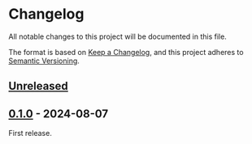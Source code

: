 # Changelog

All notable changes to this project will be documented in this file.

The format is based on [Keep a Changelog](https://keepachangelog.com/en/1.0.0/),
and this project adheres to [Semantic Versioning](https://semver.org/spec/v2.0.0.html).

## [Unreleased]

## [0.1.0] - 2024-08-07

First release.

[Unreleased]: https://github.com/grisp/grisp_updater_tools/compare/0.1.0...HEAD
[0.1.0]: https://github.com/grisp/grisp_updater_tools/compare/e8bc0c5b824f45ffd4ce38c244801667bfdfb72b...0.1.0
